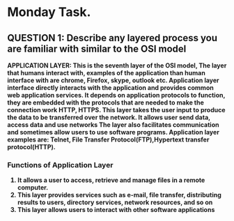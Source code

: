 # Monday Task. 
## QUESTION 1: Describe any layered process you are familiar with similar to the OSI model

<b> APPLICATION LAYER:<b/> This is the seventh layer of the OSI model, The layer that humans interact with, examples of the application than human interface with are chrome, Firefox, skype, outlook etc. Application layer interface directly interacts with the application and provides common web application services. 
It depends on application protocols to function, they are embedded with the protocols that are needed to make the connection work HTTP, HTTPS. This layer takes the user input to produce the data to be transferred over the network. It allows user send data, access data and use networks The layer also facilitates communication and sometimes allow users to use software programs.
Application layer examples are: Telnet, File Transfer Protocol(FTP),Hypertext transfer protocol(HTTP).

### Functions of Application Layer
1.	It allows a user to access, retrieve and manage files in a remote computer.
2.	This layer provides services such as e-mail, file transfer, distributing results to users, directory services, network resources, and so on
3.	This layer allows users to interact with other software applications